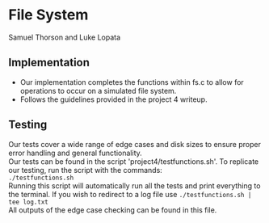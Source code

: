# File System #
Samuel Thorson and Luke Lopata

## Implementation ##
- Our implementation completes the functions within fs.c to allow for operations to occur on a simulated file system.
- Follows the guidelines provided in the project 4 writeup.

## Testing ##
Our tests cover a wide range of edge cases and disk sizes to ensure proper error handling and general functionality.<br/>
Our tests can be found in the script 'project4/testfunctions.sh'. To replicate our testing, run the script with the commands:
<br/>
``` ./testfunctions.sh ```
<br/> 
Running this script will automatically run all the tests and print everything to the terminal. If you wish to redirect to a log file use 
```./testfunctions.sh | tee log.txt ``` <br/>
All outputs of the edge case checking can be found in this file.
